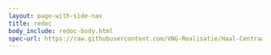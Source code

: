 ```yaml
---
layout: page-with-side-nav
title: redoc
body_include: redoc-body.html
spec-url: https://raw.githubusercontent.com/VNG-Realisatie/Haal-Centraal-Reisdocumenten-bevragen/develop/specificatie/genereervariant/openapi.yaml
---
```

<redoc spec-url='{{ page.spec-url}}'></redoc>
